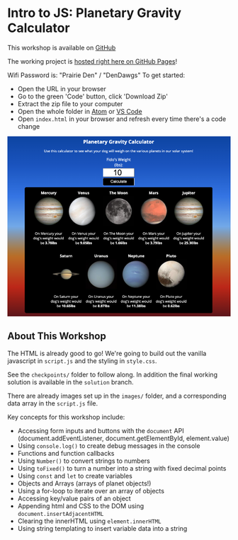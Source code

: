 # Intro to JS: Planetary Gravity Calculator
This workshop is available on [GitHub](https://github.com/EmergingDigitalAcademy/js-workshop-planetary-calculator/)

The working project is [hosted right here on GitHub Pages](https://emergingdigitalacademy.github.io/js-workshop-planetary-calculator/)!

Wifi Password is: "Prairie Den" / "DenDawgs"
To get started:
   - Open the URL in your browser
   - Go to the green 'Code' button, click 'Download Zip'
   - Extract the zip file to your computer
   - Open the whole folder in [Atom](https://atom.io/) or [VS Code](https://code.visualstudio.com/download)
   - Open `index.html` in your browser and refresh every time there's a code change

![Planetary Calculator](/./calculator-screenshot.png?raw=true "Planetary Calculator Screenshot")

## About This Workshop
The HTML is already good to go! We're going to build out the
vanilla javascript in `script.js` and the styling in `style.css`.

See the `checkpoints/` folder to follow along. In addition the final 
working solution is available in the `solution` branch.

There are already images set up in the `images/` folder, and a
corresponding data array in the `script.js` file.

Key concepts for this workshop include:
   - Accessing form inputs and buttons with the `document` API 
      (document.addEventListener, document.getElementById, element.value)
   - Using `console.log()` to create debug messages in the console
   - Functions and function callbacks
   - Using `Number()` to convert strings to numbers
   - Using `toFixed()` to turn a number into a string with fixed decimal points
   - Using `const` and `let` to create variables
   - Objects and Arrays (arrays of planet objects!)
   - Using a for-loop to iterate over an array of objects
   - Accessing key/value pairs of an object
   - Appending html and CSS to the DOM using `document.insertAdjacentHTML`
   - Clearing the innerHTML using `element.innerHTML`
   - Using string templating to insert variable data into a string
